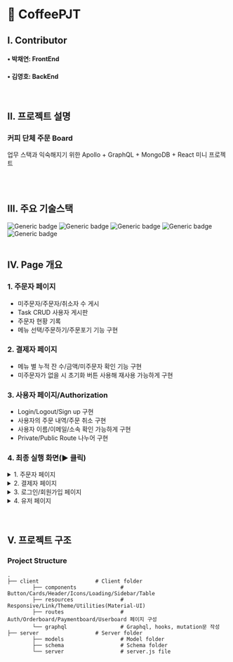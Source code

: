 

# 📁 CoffeePJT




## I. Contributor
#### • 박채연: FrontEnd
#### • 김영호: BackEnd

<br>

## II. 프로젝트 설명
### <strong> 커피 단체 주문 Board <br> </strong>
업무 스택과 익숙해지기 위한 Apollo + GraphQL + MongoDB + React 미니 프로젝트

<br><br>

## III. 주요 기술스택

![Generic badge](https://img.shields.io/badge/platform-Web-brightgreen.svg) ![Generic badge](https://img.shields.io/badge/library-React-blue.svg) ![Generic badge](https://img.shields.io/badge/library-Apollo-green.svg)
![Generic badge](https://img.shields.io/badge/database-MongoDB-yellow.svg) ![Generic badge](https://img.shields.io/badge/language-JavaScript,GraphQL,MaterialUI-important.svg)
<br><br>

## IV. Page 개요

### 1. 주문자 페이지 <br>
- 미주문자/주문자/취소자 수 게시<br>
- Task CRUD 사용자 게시판 <br>
- 주문자 현황 기록 <br>
- 메뉴 선택/주문하기/주문포기 기능 구현<br>

### 2. 결제자 페이지
- 메뉴 별 누적 잔 수/금액/미주문자 확인 기능 구현 <br>
- 미주문자가 없을 시 초기화 버튼 사용해 재사용 가능하게 구현<br>

### 3. 사용자 페이지/Authorization<br>
- Login/Logout/Sign up 구현<br>
- 사용자의 주문 내역/주문 취소 구현<br>
- 사용자 이름/이메일/소속 확인 가능하게 구현<br>
- Private/Public Route 나누어 구현 <br>


### 4. 최종 실행 화면(▶ 클릭)

<details>
<summary>1. 주문자 페이지</summary>
<div markdown="1">
  <img width="1440" alt="결제자 페이지" src="https://user-images.githubusercontent.com/75648425/103402985-efc5f080-4b91-11eb-8c60-f9cea2195b71.jpg"> 
</div>
</details>

<details>
<summary>2. 결제자 페이지</summary>
<div markdown="1">
  
<img width="1440" alt="결제자 페이지" src="https://user-images.githubusercontent.com/75648425/103402473-8abdcb00-4b90-11eb-9287-149e125422e1.png"> 
</div>
</details>

<details>
<summary>3. 로그인/회원가입 페이지</summary>
<div markdown="1">
<img width="1440" alt="결제자 페이지" src="https://user-images.githubusercontent.com/75648425/103402983-ee94c380-4b91-11eb-9aaa-e83e204e7363.JPG"> 
</div>
</details>
<details>
<summary>4. 유저 페이지</summary>
<div markdown="1">
  
<img width="1440" alt="유저페이지" src="https://user-images.githubusercontent.com/75648425/103402469-8a253480-4b90-11eb-9670-e24313bf5dfc.png"> 
 
</div>
</details>

<br>
</div>

<br>

## V. 프로젝트 구조

### Project Structure

    .
    ├── client                  # Client folder
            ├── components              # Button/Cards/Header/Icons/Loading/Sidebar/Table
            ├── resources               # Responsive/Link/Theme/Utilities(Material-UI)
            ├── routes                  # Auth/Orderboard/Paymentboard/Userboard 페이지 구성
            └── graphql                 # Graphql, hooks, mutation문 작성
    ├── server                  # Server folder
            ├── models                  # Model folder
            ├── schema                  # Schema folder
            └── server                  # server.js file
<br>


